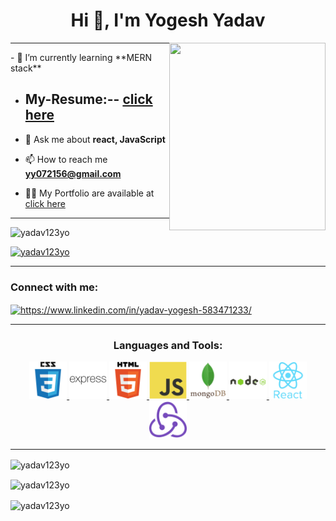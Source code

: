 
<h1 align="center">Hi 👋, I'm Yogesh Yadav</h1>
<div id="header" width="300" height="300" >
    <img src="https://media.giphy.com/media/M9gbBd9nbDrOTu1Mqx/giphy.gif" align="right" width="250" height="300"/>
</div>
<hr>
<p>
- 🌱 I’m currently learning **MERN stack**

- ## My-Resume:-- [click here](https://drive.google.com/file/d/115NsimOSrbquLjiOhx7_rzb-GEI1McbE/view?usp=sharing)

- 💬 Ask me about **react, JavaScript**

- 📫 How to reach me **yy072156@gmail.com**
  
 - 👨‍💻  My Portfolio are available at [click here](https://yadav123yo.github.io/)
  </p>
<hr>
<p align="left"> <img src="https://komarev.com/ghpvc/?username=yadav123yo&label=Profile%20views&color=0e75b6&style=flat" alt="yadav123yo" /> </p>

<p align="left"> <a href="https://github.com/ryo-ma/github-profile-trophy"><img src="https://github-profile-trophy.vercel.app/?username=yadav123yo" alt="yadav123yo" /></a> </p>
<hr>
<h3 align="left">Connect with me:</h3>
<p align="left">
<a href="https://www.linkedin.com/in/yadav-yogesh-583471233/" target="_blank"><img align="center" src="https://raw.githubusercontent.com/rahuldkjain/github-profile-readme-generator/master/src/images/icons/Social/linked-in-alt.svg" alt="https://www.linkedin.com/in/yadav-yogesh-583471233/" height="30" width="40" /></a>
</p>
<hr>
<div>
<h3 align="center">Languages and Tools:</h3>
<p align="center"> <a href="https://www.w3schools.com/css/" target="_blank" rel="noreferrer"> <img src="https://raw.githubusercontent.com/devicons/devicon/master/icons/css3/css3-original-wordmark.svg" alt="css3" width="60" height="60"/> </a> <a href="https://expressjs.com" target="_blank" rel="noreferrer"> <img src="https://raw.githubusercontent.com/devicons/devicon/master/icons/express/express-original-wordmark.svg" alt="express" width="60" height="60"/> </a> <a href="https://www.w3.org/html/" target="_blank" rel="noreferrer"> <img src="https://raw.githubusercontent.com/devicons/devicon/master/icons/html5/html5-original-wordmark.svg" alt="html5" width="60" height="60"/> </a> <a href="https://developer.mozilla.org/en-US/docs/Web/JavaScript" target="_blank" rel="noreferrer"> <img src="https://raw.githubusercontent.com/devicons/devicon/master/icons/javascript/javascript-original.svg" alt="javascript" width="60" height="60"/> </a> <a href="https://www.mongodb.com/" target="_blank" rel="noreferrer"> <img src="https://raw.githubusercontent.com/devicons/devicon/master/icons/mongodb/mongodb-original-wordmark.svg" alt="mongodb" width="60" height="60"/> </a> <a href="https://nodejs.org" target="_blank" rel="noreferrer"> <img src="https://raw.githubusercontent.com/devicons/devicon/master/icons/nodejs/nodejs-original-wordmark.svg" alt="nodejs" width="60" height="60"/> </a> <a href="https://reactjs.org/" target="_blank" rel="noreferrer"> <img src="https://raw.githubusercontent.com/devicons/devicon/master/icons/react/react-original-wordmark.svg" alt="react" width="60" height="60"/> </a> <a href="https://redux.js.org" target="_blank" rel="noreferrer"> <img src="https://raw.githubusercontent.com/devicons/devicon/master/icons/redux/redux-original.svg" alt="redux" width="60" height="60"/> </a> </p>
</div>
  <hr>
  <p><img align="center" src="https://github-readme-activity-graph.cyclic.app/graph?username=yadav123yo&theme=react" alt="yadav123yo" /></p>
  
  
<p><img align="center" src="https://github-readme-stats.vercel.app/api/top-langs?username=yadav123yo&show_icons=true&locale=en&layout=compact&theme=react" alt="yadav123yo" /></p>
<p><img align="center" src="https://github-readme-streak-stats.herokuapp.com/?user=yadav123yo&theme=react" alt="yadav123yo" /></p>



